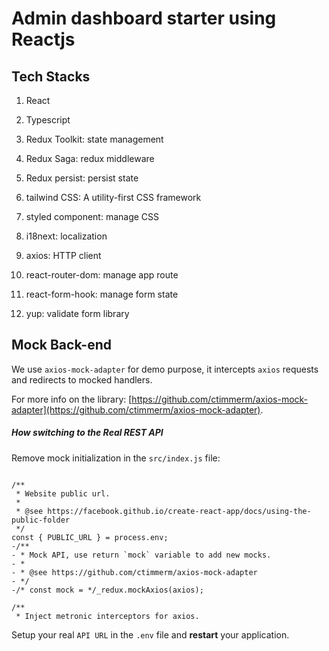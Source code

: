 
# Admin dashboard starter using Reactjs



## Tech Stacks



1. React

2. Typescript

3. Redux Toolkit: state management

4. Redux Saga: redux middleware

5. Redux persist: persist state

6. tailwind CSS: A utility-first CSS framework

7. styled component: manage CSS

8. i18next: localization

9. axios: HTTP client

10. react-router-dom: manage app route

11. react-form-hook: manage form state

12. yup: validate form library

##  Mock Back-end
We use  `axios-mock-adapter`  for demo purpose, it intercepts  `axios`  requests and redirects to mocked handlers.

For more info on the library:  [https://github.com/ctimmerm/axios-mock-adapter](https://github.com/ctimmerm/axios-mock-adapter).

##### How switching to the Real REST API

Remove mock initialization in the  `src/index.js`  file:

```

/**
 * Website public url.
 *
 * @see https://facebook.github.io/create-react-app/docs/using-the-public-folder
 */
const { PUBLIC_URL } = process.env;
-/**
- * Mock API, use return `mock` variable to add new mocks.
- *
- * @see https://github.com/ctimmerm/axios-mock-adapter
- */
-/* const mock = */_redux.mockAxios(axios);

/**
 * Inject metronic interceptors for axios.
```

Setup your real  `API URL`  in the  `.env`  file and  **restart**  your application.